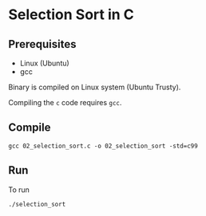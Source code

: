 # Selection Sort in C

## Prerequisites

- Linux (Ubuntu)
- gcc

Binary is compiled on Linux system (Ubuntu Trusty).

Compiling the `c` code requires `gcc`.

## Compile

```
gcc 02_selection_sort.c -o 02_selection_sort -std=c99
```

## Run

To run 

```
./selection_sort
```


